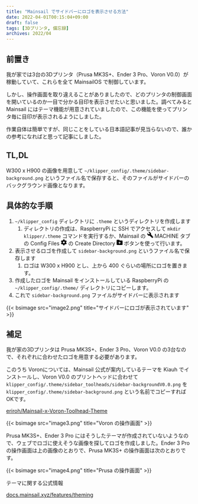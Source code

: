 ```yaml
---
title: "Mainsail でサイドバーにロゴを表示させる方法"
date: 2022-04-01T00:15:04+09:00
draft: false
tags: [3Dプリンタ, 備忘録]
archives: 2022/04
---
```


## 前置き

我が家では3台の3Dプリンタ（Prusa MK3S+、Ender 3 Pro、Voron V0.0）が稼動していて、これらを全て MainsailOS で制御しています。

しかし、操作画面を取り違えることがありましたので、どのプリンタの制御画面を開いているのか一目で分かる目印を表示させたいと思いました。調べてみると Mainsail にはテーマ機能が用意されていましたので、この機能を使ってプリンタ毎に目印が表示されるようにしました。

作業自体は簡単ですが、同じことをしている日本語記事が見当らないので、誰かの参考になればと思って記事にしました。

## TL,DL

W300 x H900 の画像を用意して `~/klipper_config/.theme/sidebar-background.png` というファイル名で保存すると、そのファイルがサイドバーのバックグラウンド画像となります。

## 具体的な手順

1. `~/klipper_config` ディレクトリに `.theme` というディレクトリを作成します
    1. ディレクトリの作成は、RaspberryPi に SSH でアクセスして `mkdir klipper/.theme` コマンドを実行するか、Mainsail の <svg xmlns="http://www.w3.org/2000/svg" width=16 height=16 transform="rotate(270)" viewBox="0 0 512 512"><!--! Font Awesome Pro 6.1.1 by @fontawesome - https://fontawesome.com License - https://fontawesome.com/license (Commercial License) Copyright 2022 Fonticons, Inc. --><path d="M507.6 122.8c-2.904-12.09-18.25-16.13-27.04-7.338l-76.55 76.56l-83.1-.0002l0-83.1l76.55-76.56c8.791-8.789 4.75-24.14-7.336-27.04c-23.69-5.693-49.34-6.111-75.92 .2484c-61.45 14.7-109.4 66.9-119.2 129.3C189.8 160.8 192.3 186.7 200.1 210.1l-178.1 178.1c-28.12 28.12-28.12 73.69 0 101.8C35.16 504.1 53.56 512 71.1 512s36.84-7.031 50.91-21.09l178.1-178.1c23.46 7.736 49.31 10.24 76.17 6.004c62.41-9.84 114.6-57.8 129.3-119.2C513.7 172.1 513.3 146.5 507.6 122.8zM80 456c-13.25 0-24-10.75-24-24c0-13.26 10.75-24 24-24s24 10.74 24 24C104 445.3 93.25 456 80 456z"/></svg> MACHINE タブの Config Files <svg xmlns="http://www.w3.org/2000/svg" width=16 height=16 viewBox="0 0 512 512"><!--! Font Awesome Pro 6.1.1 by @fontawesome - https://fontawesome.com License - https://fontawesome.com/license (Commercial License) Copyright 2022 Fonticons, Inc. --><path d="M495.9 166.6C499.2 175.2 496.4 184.9 489.6 191.2L446.3 230.6C447.4 238.9 448 247.4 448 256C448 264.6 447.4 273.1 446.3 281.4L489.6 320.8C496.4 327.1 499.2 336.8 495.9 345.4C491.5 357.3 486.2 368.8 480.2 379.7L475.5 387.8C468.9 398.8 461.5 409.2 453.4 419.1C447.4 426.2 437.7 428.7 428.9 425.9L373.2 408.1C359.8 418.4 344.1 427 329.2 433.6L316.7 490.7C314.7 499.7 307.7 506.1 298.5 508.5C284.7 510.8 270.5 512 255.1 512C241.5 512 227.3 510.8 213.5 508.5C204.3 506.1 197.3 499.7 195.3 490.7L182.8 433.6C167 427 152.2 418.4 138.8 408.1L83.14 425.9C74.3 428.7 64.55 426.2 58.63 419.1C50.52 409.2 43.12 398.8 36.52 387.8L31.84 379.7C25.77 368.8 20.49 357.3 16.06 345.4C12.82 336.8 15.55 327.1 22.41 320.8L65.67 281.4C64.57 273.1 64 264.6 64 256C64 247.4 64.57 238.9 65.67 230.6L22.41 191.2C15.55 184.9 12.82 175.3 16.06 166.6C20.49 154.7 25.78 143.2 31.84 132.3L36.51 124.2C43.12 113.2 50.52 102.8 58.63 92.95C64.55 85.8 74.3 83.32 83.14 86.14L138.8 103.9C152.2 93.56 167 84.96 182.8 78.43L195.3 21.33C197.3 12.25 204.3 5.04 213.5 3.51C227.3 1.201 241.5 0 256 0C270.5 0 284.7 1.201 298.5 3.51C307.7 5.04 314.7 12.25 316.7 21.33L329.2 78.43C344.1 84.96 359.8 93.56 373.2 103.9L428.9 86.14C437.7 83.32 447.4 85.8 453.4 92.95C461.5 102.8 468.9 113.2 475.5 124.2L480.2 132.3C486.2 143.2 491.5 154.7 495.9 166.6V166.6zM256 336C300.2 336 336 300.2 336 255.1C336 211.8 300.2 175.1 256 175.1C211.8 175.1 176 211.8 176 255.1C176 300.2 211.8 336 256 336z"/></svg> の Create Directory <svg xmlns="http://www.w3.org/2000/svg" width=16 height=16 viewBox="0 0 512 512"><!--! Font Awesome Pro 6.1.1 by @fontawesome - https://fontawesome.com License - https://fontawesome.com/license (Commercial License) Copyright 2022 Fonticons, Inc. --><path d="M464 96h-192l-64-64h-160C21.5 32 0 53.5 0 80v352C0 458.5 21.5 480 48 480h416c26.5 0 48-21.5 48-48v-288C512 117.5 490.5 96 464 96zM336 311.1h-56v56C279.1 381.3 269.3 392 256 392c-13.27 0-23.1-10.74-23.1-23.1V311.1H175.1C162.7 311.1 152 301.3 152 288c0-13.26 10.74-23.1 23.1-23.1h56V207.1C232 194.7 242.7 184 256 184s23.1 10.74 23.1 23.1V264h56C349.3 264 360 274.7 360 288S349.3 311.1 336 311.1z"/></svg> ボタンを使って行います。
2. 表示させるロゴを作成して `sidebar-background.png` というファイル名で保存します
    1. ロゴは W300 x H900 とし、上から 400 ぐらいの場所にロゴを置きます。
3. 作成したロゴを Mainsail をインストールしている RaspberryPi の `~/klipper_config/.theme/` ディレクトリにコピーします。
4. これで `sidebar-background.png` ファイルがサイドバーに表示されます

{{< bsimage src="image2.png" title="サイドバーにロゴが表示されています" >}}

## 補足

我が家の3Dプリンタは Prusa MK3S+、Ender 3 Pro、Voron V0.0 の3台なので、それぞれに合わせたロゴを用意する必要があります。

このうち Voronについては、Mainsail 公式が案内しているテーマを Kiauh でインストールし、Voron V0.0 のプリントヘッドに合わせて`klipper_config/.theme/sidebar_toolheads/sidebar-backgroundV0.0.png` を `klipper_config/.theme/sidebar-background.png` という名前でコピーすればOKです。

[eriroh/Mainsail-x-Voron-Toolhead-Theme](https://github.com/eriroh/Mainsail-x-Voron-Toolhead-Theme)

{{< bsimage src="image3.png" title="Voron の操作画面" >}}

Prusa MK3S+、Ender 3 Pro にはそうしたテーマが作成されていないようなので、ウェブでロゴに使えそうな画像を探してロゴを作成しました。Ender 3 Pro の操作画面は上の画像のとおりで、Prusa MK3S+ の操作画面は次のとおりです。

{{< bsimage src="image4.png" title="Prusa の操作画面" >}}

テーマに関する公式情報

[docs.mainsail.xyz/features/theming](https://docs.mainsail.xyz/features/theming)
